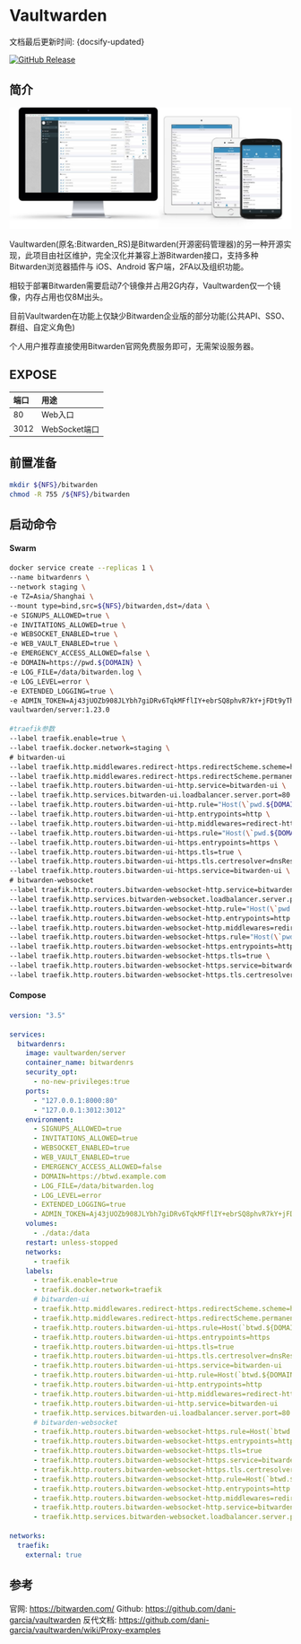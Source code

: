 # Vaultwarden

文档最后更新时间: {docsify-updated}


[![GitHub Release](https://img.shields.io/github/release/dani-garcia/vaultwarden.svg)](https://github.com/dani-garcia/vaultwarden/releases/latest)

## 简介

![](../../images/bitwarden.jpg)

Vaultwarden(原名:Bitwarden_RS)是Bitwarden(开源密码管理器)的另一种开源实现，此项目由社区维护，完全汉化并兼容上游Bitwarden接口，支持多种Bitwarden浏览器插件与 iOS、Android 客户端，2FA以及组织功能。

相较于部署Bitwarden需要启动7个镜像并占用2G内存，Vaultwarden仅一个镜像，内存占用也仅8M出头。

目前Vaultwarden在功能上仅缺少Bitwarden企业版的部分功能(公共API、SSO、群组、自定义角色)

个人用户推荐直接使用Bitwarden官网免费服务即可，无需架设服务器。

## EXPOSE

| 端口 | 用途 |
| :--- | :--- |
| 80 | Web入口 |
| 3012 | WebSocket端口 |



## 前置准备

```bash
mkdir ${NFS}/bitwarden
chmod -R 755 /${NFS}/bitwarden
```

  

## 启动命令

<!-- tabs:start -->

#### **Swarm**

```bash
docker service create --replicas 1 \
--name bitwardenrs \
--network staging \
-e TZ=Asia/Shanghai \
--mount type=bind,src=${NFS}/bitwarden,dst=/data \
-e SIGNUPS_ALLOWED=true \
-e INVITATIONS_ALLOWED=true \
-e WEBSOCKET_ENABLED=true \
-e WEB_VAULT_ENABLED=true \
-e EMERGENCY_ACCESS_ALLOWED=false \
-e DOMAIN=https://pwd.${DOMAIN} \
-e LOG_FILE=/data/bitwarden.log \
-e LOG_LEVEL=error \
-e EXTENDED_LOGGING=true \
-e ADMIN_TOKEN=Aj43jUOZb908JLYbh7giDRv6TqkMFflIY+ebrSQ8phvR7kY+jFDt9yThorconuWU \
vaultwarden/server:1.23.0

#traefik参数
--label traefik.enable=true \
--label traefik.docker.network=staging \
# bitwarden-ui
--label traefik.http.middlewares.redirect-https.redirectScheme.scheme=https \
--label traefik.http.middlewares.redirect-https.redirectScheme.permanent=true \
--label traefik.http.routers.bitwarden-ui-http.service=bitwarden-ui \
--label traefik.http.services.bitwarden-ui.loadbalancer.server.port=80 \
--label traefik.http.routers.bitwarden-ui-http.rule="Host(\`pwd.${DOMAIN}\`)" \
--label traefik.http.routers.bitwarden-ui-http.entrypoints=http \
--label traefik.http.routers.bitwarden-ui-http.middlewares=redirect-https \
--label traefik.http.routers.bitwarden-ui-https.rule="Host(\`pwd.${DOMAIN}\`)" \
--label traefik.http.routers.bitwarden-ui-https.entrypoints=https \
--label traefik.http.routers.bitwarden-ui-https.tls=true \
--label traefik.http.routers.bitwarden-ui-https.tls.certresolver=dnsResolver \
--label traefik.http.routers.bitwarden-ui-https.service=bitwarden-ui \
# bitwarden-websocket
--label traefik.http.routers.bitwarden-websocket-http.service=bitwarden-websocket \
--label traefik.http.services.bitwarden-websocket.loadbalancer.server.port=3012 \
--label traefik.http.routers.bitwarden-websocket-http.rule="Host(\`pwd.${DOMAIN}\`) && Path(\`/notifications/hub\`)" \
--label traefik.http.routers.bitwarden-websocket-http.entrypoints=http \
--label traefik.http.routers.bitwarden-websocket-http.middlewares=redirect-https \
--label traefik.http.routers.bitwarden-websocket-https.rule="Host(\`pwd.${DOMAIN}\`) && Path(\`/notifications/hub\`)" \
--label traefik.http.routers.bitwarden-websocket-https.entrypoints=https \
--label traefik.http.routers.bitwarden-websocket-https.tls=true \
--label traefik.http.routers.bitwarden-websocket-https.service=bitwarden-websocket \
--label traefik.http.routers.bitwarden-websocket-https.tls.certresolver=dnsResolver \
```





#### **Compose**

```yaml
version: "3.5"

services:
  bitwardenrs:
    image: vaultwarden/server
    container_name: bitwardenrs
    security_opt:
      - no-new-privileges:true
    ports:
      - "127.0.0.1:8000:80"
      - "127.0.0.1:3012:3012"
    environment:
      - SIGNUPS_ALLOWED=true
      - INVITATIONS_ALLOWED=true
      - WEBSOCKET_ENABLED=true
      - WEB_VAULT_ENABLED=true
      - EMERGENCY_ACCESS_ALLOWED=false
      - DOMAIN=https://btwd.example.com
      - LOG_FILE=/data/bitwarden.log
      - LOG_LEVEL=error
      - EXTENDED_LOGGING=true
      - ADMIN_TOKEN=Aj43jUOZb908JLYbh7giDRv6TqkMFflIY+ebrSQ8phvR7kY+jFDt9yThorconuWU
    volumes:
      - ./data:/data
    restart: unless-stopped
    networks:
      - traefik
    labels:
      - traefik.enable=true
      - traefik.docker.network=traefik
      # bitwarden-ui
      - traefik.http.middlewares.redirect-https.redirectScheme.scheme=https
      - traefik.http.middlewares.redirect-https.redirectScheme.permanent=true
      - traefik.http.routers.bitwarden-ui-https.rule=Host(`btwd.${DOMAIN}`)
      - traefik.http.routers.bitwarden-ui-https.entrypoints=https
      - traefik.http.routers.bitwarden-ui-https.tls=true
      - traefik.http.routers.bitwarden-ui-https.tls.certresolver=dnsResolver
      - traefik.http.routers.bitwarden-ui-https.service=bitwarden-ui
      - traefik.http.routers.bitwarden-ui-http.rule=Host(`btwd.${DOMAIN}`)
      - traefik.http.routers.bitwarden-ui-http.entrypoints=http
      - traefik.http.routers.bitwarden-ui-http.middlewares=redirect-https
      - traefik.http.routers.bitwarden-ui-http.service=bitwarden-ui
      - traefik.http.services.bitwarden-ui.loadbalancer.server.port=80
      # bitwarden-websocket
      - traefik.http.routers.bitwarden-websocket-https.rule=Host(`btwd.${DOMAIN}`) && Path(`/notifications/hub`)
      - traefik.http.routers.bitwarden-websocket-https.entrypoints=https
      - traefik.http.routers.bitwarden-websocket-https.tls=true
      - traefik.http.routers.bitwarden-websocket-https.service=bitwarden-websocket
      - traefik.http.routers.bitwarden-websocket-https.tls.certresolver=dnsResolver
      - traefik.http.routers.bitwarden-websocket-http.rule=Host(`btwd.${DOMAIN}`) && Path(`/notifications/hub`)
      - traefik.http.routers.bitwarden-websocket-http.entrypoints=http
      - traefik.http.routers.bitwarden-websocket-http.middlewares=redirect-https
      - traefik.http.routers.bitwarden-websocket-http.service=bitwarden-websocket
      - traefik.http.services.bitwarden-websocket.loadbalancer.server.port=3012

networks:
  traefik:
    external: true

```

<!-- tabs:end -->



## 参考

官网: https://bitwarden.com/
Github: https://github.com/dani-garcia/vaultwarden
反代文档: https://github.com/dani-garcia/vaultwarden/wiki/Proxy-examples
